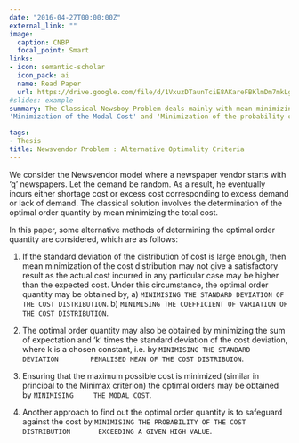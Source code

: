 ```yaml
---
date: "2016-04-27T00:00:00Z"
external_link: ""
image:
  caption: CNBP
  focal_point: Smart
links:
- icon: semantic-scholar
  icon_pack: ai
  name: Read Paper
  url: https://drive.google.com/file/d/1VxuzDTaunTciE8AKareFBKlmDm7mkLgZ/view?usp=sharing
#slides: example
summary: The Classical Newsboy Problem deals mainly with mean minimizing solution to obtain the optimal order quantity. In this paper we would resort to some Alternative Optimality Criteria to obtain the optimal order quantity, namely 'Minimization of Standard Deviation of the Cost Distribution', 'Minimization of Coefficient of Variation of the Cost Distribution', 'Minimization of Standard Deviation Penalized Mean of the Cost Distribution',
'Minimization of the Modal Cost' and 'Minimization of the probability of the Cost Distribution exceeding a given high value'. Considering two realistic situations, i.e., firstly when supply is same and secondly when supply varies with the order quantity, we discuss the above procedures briefly with derivations and numerical illustrations. 

tags:
- Thesis
title: Newsvendor Problem : Alternative Optimality Criteria
---
```


We consider the Newsvendor model where a newspaper vendor starts with ‘q’ newspapers. Let the demand be random. As a result, he eventually incurs either shortage cost or excess cost corresponding to excess demand or lack of demand.
The classical solution involves the determination of the optimal order quantity by mean minimizing the total cost.

In this paper, some alternative methods of determining the optimal order quantity are considered, which are as follows:
1. If the standard deviation of the distribution of cost is large enough, then    mean minimization of the cost distribution may not give a satisfactory         result as the actual cost incurred in any particular case may be higher than    the expected cost.
   Under this circumstance, the optimal order quantity may be obtained by,
   a) `MINIMISING THE STANDARD DEVIATION OF THE COST DISTRIBUTION`.
   b) `MINIMISING THE COEFFICIENT OF VARIATION OF THE COST DISTRIBUTION`.
   
2. The optimal order quantity may also be obtained by minimizing the sum of       expectation and ‘k’ times the standard deviation of the cost deviation,        where k is a chosen constant, i.e. by `MINIMISING THE STANDARD DEVIATION        PENALISED MEAN OF THE COST DISTRIBUION`.
3. Ensuring that the maximum possible cost is minimized (similar in principal     to the Minimax criterion) the optimal orders may be obtained by `MINIMISING     THE MODAL COST`.
4. Another approach to find out the optimal order quantity is to safeguard        against the cost by `MINIMISING THE PROBABILITY OF THE COST DISTRIBUTION       EXCEEDING A GIVEN HIGH VALUE`.

